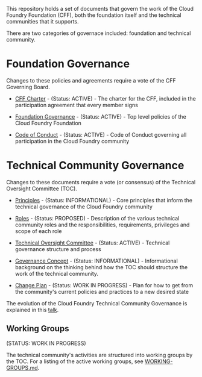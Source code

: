 This repository holds a set of documents that govern the work of the Cloud Foundry Foundation (CFF), 
both the foundation itself and the technical communities that it supports.

There are two categories of governace included: foundation and technical community. 

# Foundation Governance

Changes to these policies and agreements require a vote of the CFF Governing Board.

* [CFF Charter](governing-board/charter.md) - (Status: ACTIVE) - The charter 
for the CFF, included in the participation agreement that every member signs

* [Foundation Governance](https://www.cloudfoundry.org/governance/) - (Status: ACTIVE) - Top level 
policies of the Cloud Foundry Foundation

* [Code of Conduct](https://www.cloudfoundry.org/code-of-conduct/) - (Status: ACTIVE) - Code of Conduct 
governing all participation in the Cloud Foundry community

# Technical Community Governance

Changes to these documents require a vote (or consensus) of the Technical Oversight Committee (TOC).

* [Principles](toc/PRINCIPLES.md) - (Status: INFORMATIONAL) - Core principles that inform the technical 
governance of the Cloud Foundry community

* [Roles](toc/ROLES.md) - (Status: PROPOSED) - Description of the various technical community roles 
and the responsibilities, requirements, privileges and scope of each role

* [Technical Oversight Committee](toc/TOC.md) - (Status: ACTIVE) - Technical governance structure and 
process

* [Governance Concept](toc/GOVERNANCE.md) - (Status: INFORMATIONAL) - Informational background on the 
thinking behind how the TOC should structure the work of the technical community.

* [Change Plan](toc/CHANGEPLAN.md) - (Status: WORK IN PROGRESS) - Plan for how to get from the community's current policies and practices to a new desired state

The evolution of the Cloud Foundry Technical Community Governance is explained in this [talk](https://youtu.be/OBKsdVpFfyQ).

## Working Groups

(STATUS: WORK IN PROGRESS)

The technical community's activities are structured into working groups by the TOC. For a listing of the
active working groups, see [WORKING-GROUPS.md](toc/working-groups/WORKING-GROUPS.md).
